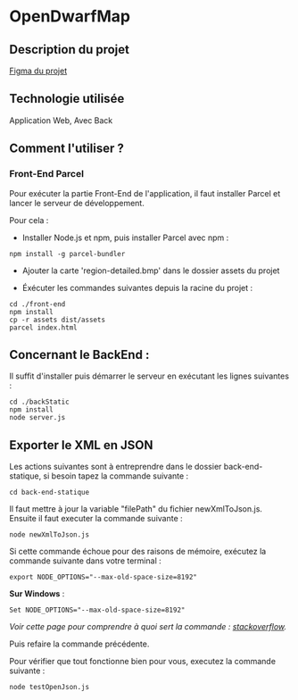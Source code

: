 # OpenDwarfMap

## Description du projet 

[Figma du projet](https://www.figma.com/file/GGiNC0kGp6J1DkIKIOtZxe/OpenDwarfMap?type=design&node-id=0%3A1&mode=design&t=sSov3rlpJNgLrshO-1)

## Technologie utilisée 

Application Web, Avec Back

## Comment l'utiliser ? 

### Front-End Parcel

Pour exécuter la partie Front-End de l'application, il faut installer Parcel et lancer le serveur de développement.

Pour cela :

- Installer Node.js et npm, puis installer Parcel avec npm :

```
npm install -g parcel-bundler
```

- Ajouter la carte 'region-detailed.bmp' dans le dossier assets du projet

- Éxécuter les commandes suivantes depuis la racine du projet :

```
cd ./front-end
npm install
cp -r assets dist/assets
parcel index.html
```

## Concernant le BackEnd : 

Il suffit d'installer puis démarrer le serveur en exécutant les lignes suivantes :

```
cd ./backStatic
npm install
node server.js
```

## Exporter le XML en JSON
Les actions suivantes sont à entreprendre dans le dossier back-end-statique, si besoin tapez la commande suivante :
```
cd back-end-statique
```

Il faut mettre à jour la variable "filePath" du fichier newXmlToJson.js.
Ensuite il faut executer la commande suivante :
```
node newXmlToJson.js
```

Si cette commande échoue pour des raisons de mémoire, exécutez la commande suivante dans votre terminal :

```
export NODE_OPTIONS="--max-old-space-size=8192"
```

**Sur Windows** :

```
Set NODE_OPTIONS="--max-old-space-size=8192"
```

*Voir cette page pour comprendre à quoi sert la commande : [stackoverflow](https://stackoverflow.com/questions/53230823/fatal-error-ineffective-mark-compacts-near-heap-limit-allocation-failed-javas?fbclid=IwAR2v3kGwPINtWMgc4azg4eNEgK7w4lEaXDXVKx4NFsOTVCmbxlNb9rfeHOY).*

Puis refaire la commande précédente.

Pour vérifier que tout fonctionne bien pour vous, executez la commande suivante :
```
node testOpenJson.js
```